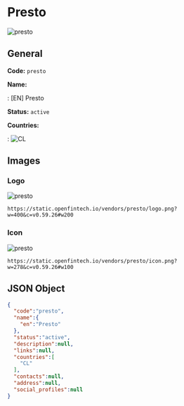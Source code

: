 
# Presto 
![presto](https://static.openfintech.io/vendors/presto/logo.png?w=400&c=v0.59.26#w200)  

## General 
 
**Code:** `presto` 
 
**Name:** 
 
:	[EN] Presto 
 
**Status:** `active` 
 
 
**Countries:** 
 
:	![CL](https://cdnjs.cloudflare.com/ajax/libs/flag-icon-css/3.3.0/flags/4x3/cl.svg#w24)  

## Images 

### Logo 
 
![presto](https://static.openfintech.io/vendors/presto/logo.png?w=400&c=v0.59.26#w200)  

```
https://static.openfintech.io/vendors/presto/logo.png?w=400&c=v0.59.26#w200
```  

### Icon 
 
![presto](https://static.openfintech.io/vendors/presto/icon.png?w=278&c=v0.59.26#w100)  

```
https://static.openfintech.io/vendors/presto/icon.png?w=278&c=v0.59.26#w100
```  

## JSON Object 

```json
{
  "code":"presto",
  "name":{
    "en":"Presto"
  },
  "status":"active",
  "description":null,
  "links":null,
  "countries":[
    "CL"
  ],
  "contacts":null,
  "address":null,
  "social_profiles":null
}
```  
